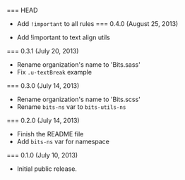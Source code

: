 === HEAD

* Add `!important` to all rules
=== 0.4.0 (August 25, 2013)

* Add !important to text align utils

=== 0.3.1 (July 20, 2013)

* Rename organization's name to 'Bits.sass'
* Fix `.u-textBreak` example

=== 0.3.0 (July 14, 2013)

* Rename organization's name to 'Bits.scss'
* Rename `bits-ns` var to `bits-utils-ns`

=== 0.2.0 (July 14, 2013)

* Finish the README file
* Add `bits-ns` var for namespace

=== 0.1.0 (July 10, 2013)

* Initial public release.